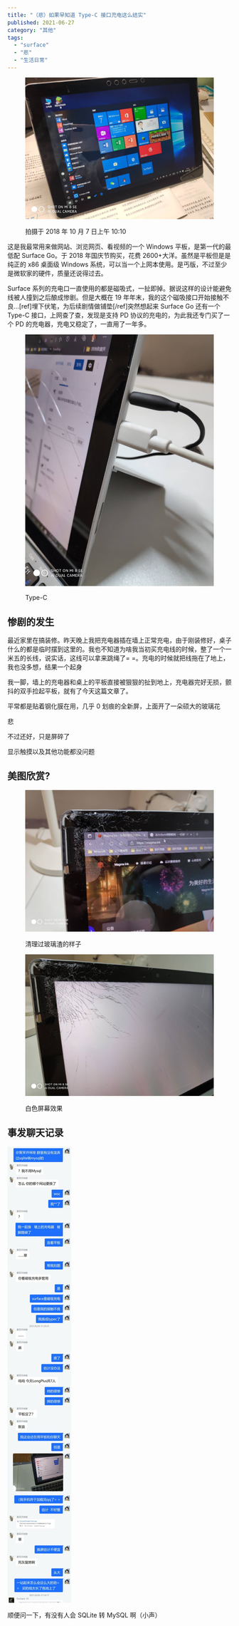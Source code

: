 ```yaml
---
title: "（悲）如果早知道 Type-C 接口充电这么结实"
published: 2021-06-27
category: "其他"
tags:
  - "surface"
  - "悲"
  - "生活日常"
---
```


<figure>

![](images/1624797727-IMG_20181007_101019.jpg)

<figcaption>

拍摄于 2018 年 10 月 7 日上午 10:10

</figcaption>

</figure>

这是我最常用来做网站、浏览网页、看视频的一个 Windows 平板，是第一代的最低配 Surface Go。于 2018 年国庆节购买，花费 2600+大洋。虽然是平板但是是纯正的 x86 桌面级 Windows 系统，可以当一个上网本使用。是丐版，不过至少是微软家的硬件，质量还说得过去。

Surface 系列的充电口一直使用的都是磁吸式，一扯即掉。据说这样的设计能避免线被人撞到之后酿成惨剧。但是大概在 19 年年末，我的这个磁吸接口开始接触不良...\[ref\]埋下伏笔，为后续剧情做铺垫\[/ref\]突然想起来 Surface Go 还有一个 Type-C 接口，上网查了查，发现是支持 PD 协议的充电的，为此我还专门买了一个 PD 的充电器，充电又稳定了，一直用了一年多。

<figure>

![](images/1624799221-QQ图片20210627210446.jpg)

<figcaption>

Type-C

</figcaption>

</figure>

## 惨剧的发生

最近家里在搞装修。昨天晚上我把充电器插在墙上正常充电，由于刚装修好，桌子什么的都是临时摆到这里的。我也不知道为啥我当初买充电线的时候，整了一个一米五的长线，说实话，这线可以拿来跳绳了= =。充电的时候就把线拖在了地上，我也没多想，结果一个起身

我一脚，墙上的充电器和桌上的平板直接被狠狠的扯到地上，充电器完好无损，颤抖的双手捡起平板，就有了今天这篇文章了。

平常都是贴着钢化膜在用，几乎 0 划痕的全新屏，上面开了一朵硕大的玻璃花

悲

不过还好，只是屏碎了

显示触摸以及其他功能都没问题

## 美图欣赏?

<figure>

![](images/1624799528-IMG_20210627_200827.jpg)

<figcaption>

清理过玻璃渣的样子

</figcaption>

</figure>

<figure>

![](images/1624799529-IMG_20210627_200928.jpg)

<figcaption>

白色屏幕效果

</figcaption>

</figure>

## 事发聊天记录

![](images/1624799793-QQ截图20210627211615-scaled.jpg)

顺便问一下，有没有人会 SQLite 转 MySQL 啊（小声）
